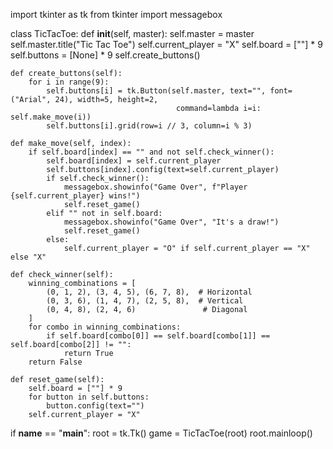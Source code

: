 import tkinter as tk
from tkinter import messagebox

class TicTacToe:
    def __init__(self, master):
        self.master = master
        self.master.title("Tic Tac Toe")
        self.current_player = "X"
        self.board = [""] * 9
        self.buttons = [None] * 9
        self.create_buttons()
        
    def create_buttons(self):
        for i in range(9):
            self.buttons[i] = tk.Button(self.master, text="", font=("Arial", 24), width=5, height=2,
                                         command=lambda i=i: self.make_move(i))
            self.buttons[i].grid(row=i // 3, column=i % 3)

    def make_move(self, index):
        if self.board[index] == "" and not self.check_winner():
            self.board[index] = self.current_player
            self.buttons[index].config(text=self.current_player)
            if self.check_winner():
                messagebox.showinfo("Game Over", f"Player {self.current_player} wins!")
                self.reset_game()
            elif "" not in self.board:
                messagebox.showinfo("Game Over", "It's a draw!")
                self.reset_game()
            else:
                self.current_player = "O" if self.current_player == "X" else "X"

    def check_winner(self):
        winning_combinations = [
            (0, 1, 2), (3, 4, 5), (6, 7, 8),  # Horizontal
            (0, 3, 6), (1, 4, 7), (2, 5, 8),  # Vertical
            (0, 4, 8), (2, 4, 6)               # Diagonal
        ]
        for combo in winning_combinations:
            if self.board[combo[0]] == self.board[combo[1]] == self.board[combo[2]] != "":
                return True
        return False

    def reset_game(self):
        self.board = [""] * 9
        for button in self.buttons:
            button.config(text="")
        self.current_player = "X"

if __name__ == "__main__":
    root = tk.Tk()
    game = TicTacToe(root)
    root.mainloop()
